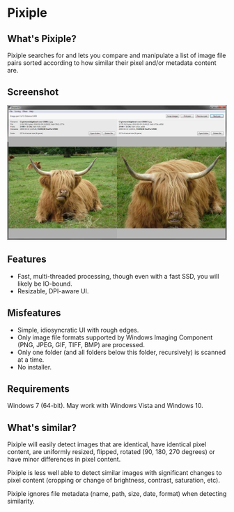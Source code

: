# Pixiple

## What's Pixiple?

Pixiple searches for and lets you compare and manipulate a list of image file pairs sorted according to how similar their pixel and/or metadata content are.

## Screenshot

![Screenshot](screenshot.jpg)

## Features

- Fast, multi-threaded processing, though even with a fast SSD, you will likely be IO-bound.
- Resizable, DPI-aware UI.

## Misfeatures

- Simple, idiosyncratic UI with rough edges.
- Only image file formats supported by Windows Imaging Component (PNG, JPEG, GIF, TIFF, BMP) are processed.
- Only one folder (and all folders below this folder, recursively) is scanned at a time.
- No installer.

## Requirements

Windows 7 (64-bit). May work with Windows Vista and Windows 10.

## What's similar?

Pixiple will easily detect images that are identical, have identical pixel content, are uniformly resized, flipped, rotated (90, 180, 270 degrees) or have minor differences in pixel content.

Pixiple is less well able to detect similar images with significant changes to pixel content (cropping or change of brightness, contrast, saturation, etc).

Pixiple ignores file metadata (name, path, size, date, format) when detecting similarity.
